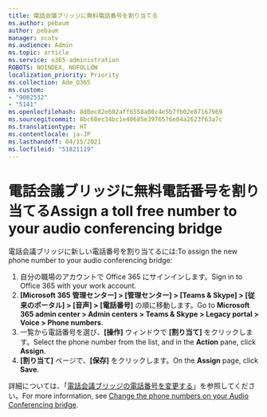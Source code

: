 ```yaml
---
title: 電話会議ブリッジに無料電話番号を割り当てる
ms.author: pebaum
author: pebaum
manager: scotv
ms.audience: Admin
ms.topic: article
ms.service: o365-administration
ROBOTS: NOINDEX, NOFOLLOW
localization_priority: Priority
ms.collection: Adm_O365
ms.custom:
- "9002532"
- "5141"
ms.openlocfilehash: 8d0ec82e602aff6558a08c4e5b7fb02e07167969
ms.sourcegitcommit: 8bc60ec34bc1e40685e3976576e04a2623f63a7c
ms.translationtype: HT
ms.contentlocale: ja-JP
ms.lasthandoff: 04/15/2021
ms.locfileid: "51821119"
---
```

# <a name="assign-a-toll-free-number-to-your-audio-conferencing-bridge"></a><span data-ttu-id="fc785-102">電話会議ブリッジに無料電話番号を割り当てる</span><span class="sxs-lookup"><span data-stu-id="fc785-102">Assign a toll free number to your audio conferencing bridge</span></span>

<span data-ttu-id="fc785-103">電話会議ブリッジに新しい電話番号を割り当てるには:</span><span class="sxs-lookup"><span data-stu-id="fc785-103">To assign the new phone number to your audio conferencing bridge:</span></span>

1. <span data-ttu-id="fc785-104">自分の職場のアカウントで Office 365 にサインインします。</span><span class="sxs-lookup"><span data-stu-id="fc785-104">Sign in to Office 365 with your work account.</span></span>
2. <span data-ttu-id="fc785-105">**[Microsoft 365 管理センター] > [管理センター] > [Teams & Skype] > [従来のポータル] > [音声] > [電話番号]** の順に移動します。</span><span class="sxs-lookup"><span data-stu-id="fc785-105">Go to **Microsoft 365 admin center > Admin centers > Teams & Skype > Legacy portal > Voice > Phone numbers**.</span></span>
3. <span data-ttu-id="fc785-106">一覧から電話番号を選び、**[操作]** ウィンドウで **[割り当て]** をクリックします。</span><span class="sxs-lookup"><span data-stu-id="fc785-106">Select the phone number from the list, and in the **Action** pane, click **Assign**.</span></span>
4. <span data-ttu-id="fc785-107">**[割り当て]** ページで、**[保存]** をクリックします。</span><span class="sxs-lookup"><span data-stu-id="fc785-107">On the **Assign** page, click **Save**.</span></span>

<span data-ttu-id="fc785-108">詳細については、「[電話会議ブリッジの電話番号を変更する](https://docs.microsoft.com/MicrosoftTeams/change-the-phone-numbers-on-your-audio-conferencing-bridge)」を参照してください。</span><span class="sxs-lookup"><span data-stu-id="fc785-108">For more information, see [Change the phone numbers on your Audio Conferencing bridge](https://docs.microsoft.com/MicrosoftTeams/change-the-phone-numbers-on-your-audio-conferencing-bridge).</span></span>
